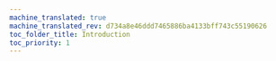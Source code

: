 ```yaml
---
machine_translated: true
machine_translated_rev: d734a8e46ddd7465886ba4133bff743c55190626
toc_folder_title: Introduction
toc_priority: 1
---
```



